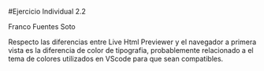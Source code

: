 #Ejercicio Individual 2.2

Franco Fuentes Soto

Respecto las diferencias entre Live Html Previewer y el navegador a primera vista es la diferencia de color de tipografia, probablemente relacionado a el tema de colores utilizados en VScode para que sean compatibles.   